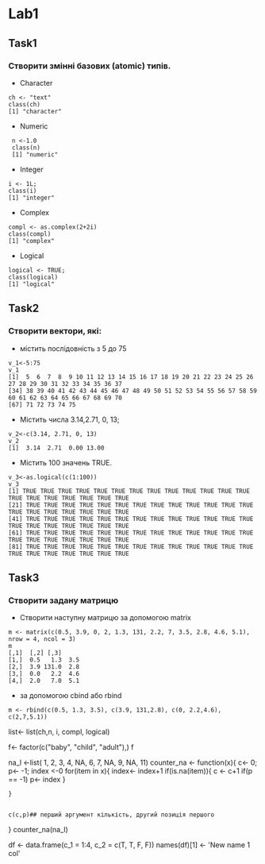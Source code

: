 # Lab1
## Task1
### Створити змінні базових (atomic) типів.

* Character
```{r}
ch <- "text"
class(ch)
[1] "character"
```

 * Numeric
```{r}
 n <-1.0
 class(n)
 [1] "numeric"
 ```
 * Integer
 ```{r}
 i <- 1L;
 class(i)
 [1] "integer"
 ```
 
 * Complex
 ```{r}
 compl <- as.complex(2+2i)
 class(compl)
 [1] "complex"
 ```
 
 * Logical
 ```{r}
 logical <- TRUE;
 class(logical)
 [1] "logical"
 ```
 
## Task2
### Створити вектори, які: 
* містить послідовність з 5 до 75
 ```{r}
v_1<-5:75
v_1
[1]  5  6  7  8  9 10 11 12 13 14 15 16 17 18 19 20 21 22 23 24 25 26 27 28 29 30 31 32 33 34 35 36 37
[34] 38 39 40 41 42 43 44 45 46 47 48 49 50 51 52 53 54 55 56 57 58 59 60 61 62 63 64 65 66 67 68 69 70
[67] 71 72 73 74 75
```
* Містить числа 3.14,2.71, 0, 13;
```{r}
v_2<-c(3.14, 2.71, 0, 13)
v_2
[1]  3.14  2.71  0.00 13.00
```
*  Містить 100 значень TRUE.
```{r}
v_3<-as.logical(c(1:100))
v_3
[1] TRUE TRUE TRUE TRUE TRUE TRUE TRUE TRUE TRUE TRUE TRUE TRUE TRUE TRUE TRUE TRUE TRUE TRUE TRUE TRUE
[21] TRUE TRUE TRUE TRUE TRUE TRUE TRUE TRUE TRUE TRUE TRUE TRUE TRUE TRUE TRUE TRUE TRUE TRUE TRUE TRUE
[41] TRUE TRUE TRUE TRUE TRUE TRUE TRUE TRUE TRUE TRUE TRUE TRUE TRUE TRUE TRUE TRUE TRUE TRUE TRUE TRUE
[61] TRUE TRUE TRUE TRUE TRUE TRUE TRUE TRUE TRUE TRUE TRUE TRUE TRUE TRUE TRUE TRUE TRUE TRUE TRUE TRUE
[81] TRUE TRUE TRUE TRUE TRUE TRUE TRUE TRUE TRUE TRUE TRUE TRUE TRUE TRUE TRUE TRUE TRUE TRUE TRUE TRUE
```

## Task3
### Створити задану матрицю
* Створити наступну матрицю за допомогою matrix
```{r}
m <- matrix(c(0.5, 3.9, 0, 2, 1.3, 131, 2.2, 7, 3.5, 2.8, 4.6, 5.1), nrow = 4, ncol = 3)
m
[,1]  [,2] [,3]
[1,]  0.5   1.3  3.5
[2,]  3.9 131.0  2.8
[3,]  0.0   2.2  4.6
[4,]  2.0   7.0  5.1
```
* за допомогою cbind або rbind
```{r}
m <- rbind(c(0.5, 1.3, 3.5), c(3.9, 131,2.8), c(0, 2.2,4.6), c(2,7,5.1))
```

list<- list(ch,n, i, compl, logical)
           
f<- factor(c("baby", "child", "adult"),)
f

na_l <-list( 1, 2, 3, 4, NA, 6, 7, NA, 9, NA, 11)
  counter_na <- function(x){
    c<- 0;
    p<- -1;
    index <-0
    for(item in x){
      index<- index+1
      if(is.na(item)){
        c <- c+1
        if(p == -1)
          p<- index
      }
        
    }
    
    
    c(c,p)## перший аргумент кількість, другий позиція першого
  }
  counter_na(na_l)
  
  
  df <- data.frame(c_1 = 1:4, c_2 = c(T, T, F, F)) 
  names(df)[1] <- 'New name 1 col'
